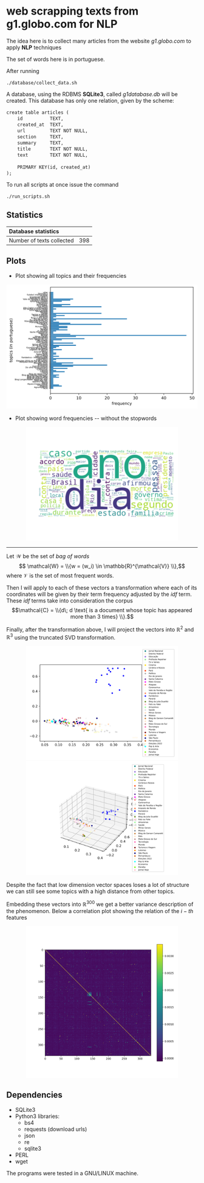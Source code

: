 # web scrapping texts from g1.globo.com for NLP

The idea here is to collect many articles from the website
<em>g1.globo.com</em> to apply <strong>NLP</strong> techniques

The set of words here is in portuguese.

After running
```
./database/collect_data.sh
```
A database, using the RDBMS <strong>SQLite3</strong>, called
<em>g1database.db</em> will be created. This database
has only one relation, given by the scheme:
```
create table articles (
    id          TEXT,
    created_at  TEXT, 
    url         TEXT NOT NULL,
    section     TEXT,
    summary     TEXT,
    title       TEXT NOT NULL,
    text        TEXT NOT NULL,

    PRIMARY KEY(id, created_at)
);
```

To run all scripts at once issue the command
```
./run_scripts.sh
```

## Statistics
| **Database statistics**   |      |
| :---                      | :--- |
| Number of texts collected | 398 |

## Plots

+ Plot showing all topics and their frequencies
<div align='center'>
    <img src='imgs/topic_trends.svg'
         width='600px'
         alt='topic trends image'
    />
</div>

+ Plot showing word frequencies -- without the stopwords
<div align='center'>
    <img src='imgs/wordcloud.svg'
         width='400px'
         alt='wordcloud image'
    />
</div>

---

Let $\mathcal{W}$ be the set of <em>bag of words</em>
$$ \mathcal{W} = \\{w = (w_i) \in \mathbb{R}^{\mathcal{V}} \\},$$
where $\mathcal{V}$ is the set of most frequent words. 

Then I will apply to each of these vectors a transformation where
each of its coordinates will be given by their term frequency adjusted
by the <em>idf</em> term. These <em>idf</em> terms take into consideration
the corpus 
$$\mathcal{C} = \\{d\; d \text{ is a document whose topic has appeared more than 3 times} \\}.$$

Finally, after the transformation above,  I will project the vectors into 
$\mathbb{R}^2$ and
$\mathbb{R}^3$ using the truncated SVD transformation.
<div align='center'>
    <img src='imgs/docs_embedded_in_R2.svg'
         width='400px'
         alt='R2 image'
    />
    <img src='imgs/docs_embedded_in_R3.svg'
         width='400px'
         alt='R3 image'
    />
</div>

Despite the fact that low dimension vector spaces loses a lot of structure we 
can still see some topics with a high distance from other topics.

Embedding these vectors into $\mathbb{R}^{300}$ we get a better
variance description of the phenomenon. Below a correlation plot 
showing the relation of the $i-th$ features
<div align='center'>
    <img src='imgs/corr_color_map.svg'
         width='400px'
         alt='correlation map image'
    />
</div>

## Dependencies
+ SQLite3
+ Python3 libraries:
    - bs4 
    - requests (download urls)
    - json
    - re
    - sqlite3
+ PERL
+ wget

The programs were tested in a GNU/LINUX machine.
